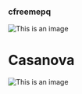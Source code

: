 ### cfreemepq
![This is an image](https://cdn.discordapp.com/attachments/755957691381186560/948708519622885476/1644620817157.gif)

# Casanova
![This is an image](https://cdn.discordapp.com/attachments/944769869352673290/990049667016425562/unknown.png)

